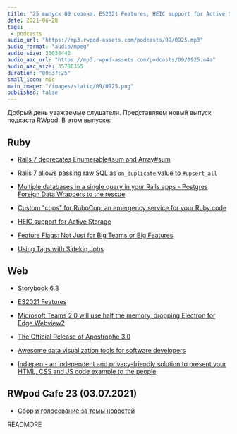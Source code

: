 ```yaml
---
title: "25 выпуск 09 сезона. ES2021 Features, HEIC support for Active Storage, Feature Flags, Apostrophe 3.0 и прочее"
date: 2021-06-28
tags:
 - podcasts
audio_url: "https://mp3.rwpod-assets.com/podcasts/09/0925.mp3"
audio_format: "audio/mpeg"
audio_size: 36038442
audio_aac_url: "https://mp3.rwpod-assets.com/podcasts/09/0925.m4a"
audio_aac_size: 35786355
duration: "00:37:25"
small_icon: mic
main_image: "/images/static/09/0925.png"
published: false
---
```


Добрый день уважаемые слушатели. Представляем новый выпуск подкаста RWpod. В этом выпуске:

## Ruby

 - [Rails 7 deprecates Enumerable#sum and Array#sum](https://www.bigbinary.com/blog/rails-7-deprecates-enumerable-sum-and-array-sum)
 - [Rails 7 allows passing raw SQL as `on_duplicate` value to `#upsert_all`](https://blog.saeloun.com/2021/06/23/rails-7-adds-ability-to-provide-raw-sql-as-returning-to-upsert-all)
 - [Multiple databases in a single query in your Rails apps - Postgres Foreign Data Wrappers to the rescue](https://karolgalanciak.com/blog/2021/06/27/using-multiple-databases-in-a-single-query-in-your-rails-app-postgres-foreign-data-wrappers-to-the-rescue/)
 - [Custom "cops" for RuboCop: an emergency service for your Ruby code](https://evilmartians.com/chronicles/custom-cops-for-rubocop-an-emergency-service-for-your-codebase)


 - [HEIC support for Active Storage](https://mariochavez.io/desarrollo/2021/06/22/heic-support-active-storage/)
 - [Feature Flags: Not Just for Big Teams or Big Features](https://www.johnnunemaker.com/feature-flags-for-tiny-bits/)
 - [Using Tags with Sidekiq Jobs](https://www.mikeperham.com/2021/06/23/using-tags-with-sidekiq-jobs/)

## Web

 - [Storybook 6.3](https://storybook.js.org/blog/storybook-6-3/)
 - [ES2021 Features](https://h3manth.com/ES2021/)
 - [Microsoft Teams 2.0 will use half the memory, dropping Electron for Edge Webview2](https://tomtalks.blog/2021/06/microsoft-teams-2-0-will-use-half-the-memory-dropping-electron-for-edge-webview2/)


 - [The Official Release of Apostrophe 3.0](https://apostrophecms.com/blog/apostrophe-3-release)
 - [Awesome data visualization tools for software developers](https://awesome.cube.dev/)
 - [Indiepen - an independent and privacy-friendly solution to present your HTML, CSS and JS code example to the people](https://github.com/yetanother-blog/indiepen/)

## RWpod Cafe 23 (03.07.2021)

 - [Сбор и голосование за темы новостей](https://github.com/rwpod/cafe-discussions/discussions/8)


READMORE
